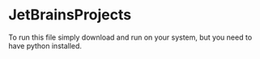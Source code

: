 # JetBrainsProjects
To run this file simply download and run on your system, but you need to have python installed.

